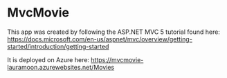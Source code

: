 # MvcMovie
This app was created by following the ASP.NET MVC 5 tutorial found here: https://docs.microsoft.com/en-us/aspnet/mvc/overview/getting-started/introduction/getting-started

It is deployed on Azure here: https://mvcmovie-lauramoon.azurewebsites.net/Movies
